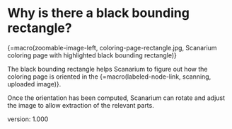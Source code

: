 # Why is there a black bounding rectangle?

{=macro(zoomable-image-left, coloring-page-rectangle.jpg, Scanarium coloring page with highlighted black bounding rectangle)}

The black bounding rectangle helps Scanarium to figure out how the coloring page is oriented in the {=macro(labeled-node-link, scanning, uploaded image)}.

Once the orientation has been computed, Scanarium can rotate and adjust the image to allow extraction of the relevant parts.


version: 1.000
